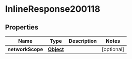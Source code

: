

# InlineResponse200118

## Properties

Name | Type | Description | Notes
------------ | ------------- | ------------- | -------------
**networkScope** | [**Object**](Object.md) |  |  [optional]



